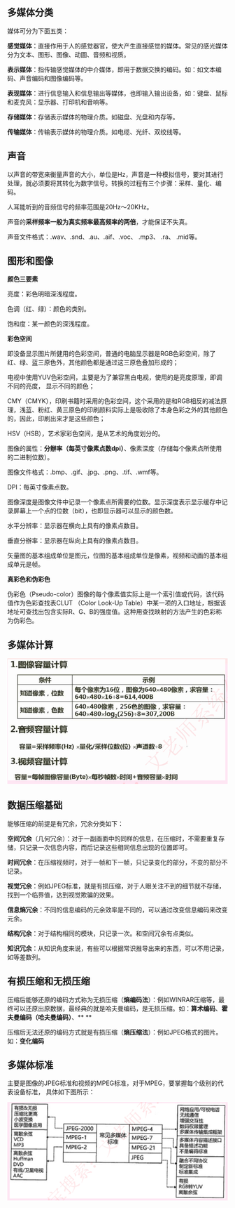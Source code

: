 ## 多媒体分类

媒体可分为下面五类：

**感觉媒体**：直接作用于人的感觉器官，使大产生直接感觉的媒体。常见的感光媒体分为文本、图形、图像、动圖、音频和视质。

**表示媒体**：指传输感觉媒体的中介媒体，即用于数据交换的编码。如：如文本编码、声音编码和图像编码等。

**表现媒体**：进行信息输入和信息输出等媒体，也即输入输出设备，如：键盘、鼠标和麦克风：显示器、打印机和音响等。

**存储媒体**：存储表示媒体的物理介质。如磁盘、光盘和内存等。

**传输媒体**：传输表示媒体的物理介质。如电缆、光纤、双绞线等。

## 声音

以声音的带宽来衡量声音的大小，单位是Hz，声音是一种模拟信号，要对其进行处理，就必须要将其转化为数字信号。转换的过程有三个步骤：采样、量化、编码。

人耳能听到的音频信号的频率范围是20Hz～20KHz。

声音的**采样频率一般为真实频率最高频率的两倍**，才能保证不失真。

声音文件格式：.wav、.snd、.au、.aif、.voc、 .mp3、 .ra、 .mid等。

## 图形和图像

**颜色三要素**

亮度：彩色明暗深浅程度。

色调（红、绿）：颜色的类别。

饱和度：某一颜色的深浅程度。

**彩色空间**

即没备显示图片所健用的色彩空间，普通的电脑显示器是RGB色彩空间，除了红、绿、蓝三原色外，其他颜色都是通过这三原色叠加形成的；

电视中使用YUV色彩空间，主要是为了兼容黑白电视，使用的是亮度原理，即调不同的亮度， 显示不同的颜色；

CMY（CMYK），印刷书籍时采用的色彩空间，这个采用的是和RGB相反的减法原理，浅蓝、粉红、黄三原色的印刷颜料实际上是吸收除了本身色彩之外的其他颜色的，因此，印刷出来才是这些颜色；

HSV（HSB），艺术家彩色空间，是从艺术的角度划分的。



图像的属性：**分辦率（每英寸像素点数dpi）**、像素深度（存储每个像素点所使用的二进制位数）。

图像文件格式：.bmp、.gif、.jpg、.png、.tif、.wmf等。

DPI：每英寸像素点数。

图像深度是图像文件中记录一个像素点所需要的位数。显示深度表示显示缓存中记录屏幕上一个点的位数（bit），也即显示器可以显示的颜色数。

水平分辨率：显示器在横向上具有的像素点数目。

垂直分辦率：显示器在纵向上具有的像素点数目。

矢量图的基本组成单位是图元，位图的基本组成单位是像素，视频和动画的基本组成单元是帧。



**真彩色和伪彩色**

伪彩色（Pseudo-color）图像的每个像素值实际上是一个索引值或代码，该代码值作为色彩查找表CLUT （Color Look-Up Table）中某一项的入口地址，根据该地址可查找出包含实际R、G、B的强度值。这种用查找映射的方法产生的色彩称为伪彩色。



## 多媒体计算

![image-20240312002754835](img/05_多媒体技术/image-20240312002754835.png)

## 数据压缩基础

能够压缩的前提是有冗余，冗余分类如下：

**空间冗余**（几何冗余）：对于一副画面中的同样的信息，在压缩时，不需要重复存储，只记录一次信息内容，而后记录这些相同信息出现的位置即可。

**时间冗余**：在压缩视频时，对于一帧和下一帧，只记录变化的部分，不变的部分不记录。

**视觉冗余**：例如JPEG标准，就是有损压缩，对于人眼关注不到的细节就不存储，找到一个临界值，达到视觉欺骗的效果。

**信息熵冗余**：不同的信息编码的元余效率是不同的，可以通过改变信息编码来改变元余。

**结构冗余**：对于结构相同的模块，只记录一次。和空间冗余有点类似。

**知识冗余**：从知识角度来说，有些可以根据常识推导出来的东西，可以不用记录，如等差数列。

## 有损压缩和无损压缩

压缩后能够还原的编码方式称为无损压缩（**熵编码法**）：例如WINRAR压缩等，最终可以还原出原数据，最经典的就是哈夫曼编码，是无损压缩。如：**算术编码**、**霍夫曼编码（哈夫曼编码）**、** **

压缩后无法还原的编码方式就是有损压缩（**熵压缩法**）：例如JPEG格式的图片。如：**变化编码**

## 多媒体标准

主要是图像的JPEG标准和视频的MPEG标准，对于MPEG，要掌握每个级别的代表设备标准， 具体如下图所示：

![image-20240312004102690](img/05_多媒体技术/image-20240312004102690.png)